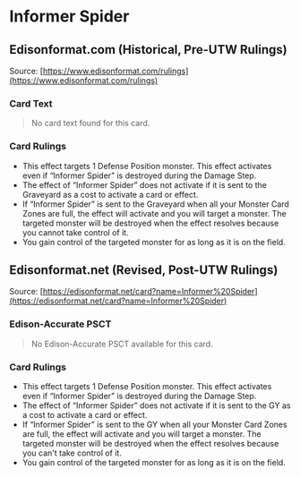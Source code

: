 # Informer Spider

## Edisonformat.com (Historical, Pre-UTW Rulings)

Source: [https://www.edisonformat.com/rulings](https://www.edisonformat.com/rulings)

### Card Text

> No card text found for this card.

### Card Rulings

*   This effect targets 1 Defense Position monster. This effect activates even if “Informer Spider” is destroyed during the Damage Step.
*   The effect of “Informer Spider” does not activate if it is sent to the Graveyard as a cost to activate a card or effect.
*   If “Informer Spider” is sent to the Graveyard when all your Monster Card Zones are full, the effect will activate and you will target a monster. The targeted monster will be destroyed when the effect resolves because you cannot take control of it.
*   You gain control of the targeted monster for as long as it is on the field.

## Edisonformat.net (Revised, Post-UTW Rulings)

Source: [https://edisonformat.net/card?name=Informer%20Spider](https://edisonformat.net/card?name=Informer%20Spider)

### Edison-Accurate PSCT

> No Edison-Accurate PSCT available for this card.

### Card Rulings

*   This effect targets 1 Defense Position monster. This effect activates even if “Informer Spider” is destroyed during the Damage Step.
*   The effect of “Informer Spider” does not activate if it is sent to the GY as a cost to activate a card or effect.
*   If “Informer Spider” is sent to the GY when all your Monster Card Zones are full, the effect will activate and you will target a monster. The targeted monster will be destroyed when the effect resolves because you can't take control of it.
*   You gain control of the targeted monster for as long as it is on the field.
            